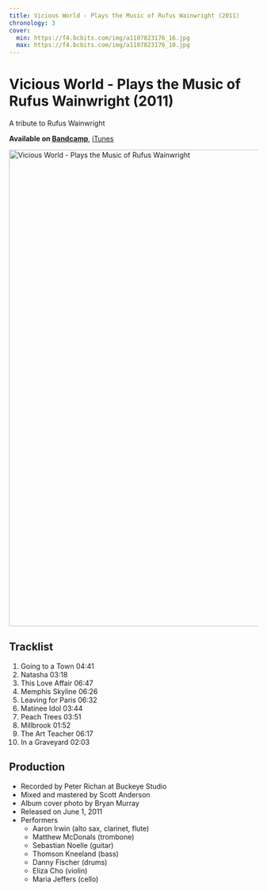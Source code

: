 ```yaml
---
title: Vicious World - Plays the Music of Rufus Wainwright (2011)
chronology: 3
cover:
  min: https://f4.bcbits.com/img/a1107823176_16.jpg
  max: https://f4.bcbits.com/img/a1107823176_10.jpg
---
```


# Vicious World - Plays the Music of Rufus Wainwright (2011)

A tribute to Rufus Wainwright

**Available on [Bandcamp](https://aaronirwin.bandcamp.com/album/plays-the-music-of-rufus-wainwright)**, [iTunes](https://itunes.apple.com/us/album/vicious-world-plays-the-music-of-rufus-wainwright/449937012)

<img
  alt="Vicious World - Plays the Music of Rufus Wainwright"
  width="960"
  height="960"
  src="https://f4.bcbits.com/img/a1107823176_10.jpg"
  />

<template data-templace>
  <iframe
    width="480"
    height="120"
    src="https://bandcamp.com/EmbeddedPlayer/album=3904487721/size=large/bgcol=f5f5f5/linkcol=000000/tracklist=false/artwork=none/transparent=true/">
  </iframe>
</template>

## Tracklist

1. Going to a Town 04:41
2. Natasha 03:18
3. This Love Affair 06:47
4. Memphis Skyline 06:26
5. Leaving for Paris 06:32
6. Matinee Idol 03:44
7. Peach Trees 03:51
8. Millbrook 01:52
9. The Art Teacher 06:17
10. In a Graveyard 02:03

## Production

- Recorded by Peter Richan at Buckeye Studio
- Mixed and mastered by Scott Anderson
- Album cover photo by Bryan Murray
- Released on June 1, 2011
- Performers
  - Aaron Irwin (alto sax, clarinet, flute)
  - Matthew McDonals (trombone)
  - Sebastian Noelle (guitar)
  - Thomson Kneeland (bass)
  - Danny Fischer (drums)
  - Eliza Cho (violin)
  - Maria Jeffers (cello)
